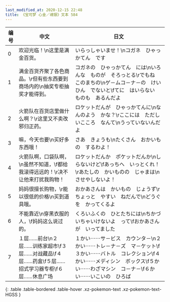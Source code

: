 ```yaml
---
last_modified_at: 2020-12-15 22:48
title: 《宝可梦 心金／魂银》文本 584
---
```

| 编号 | 中文 | 日文 |
| ---- | ---- | ---- |
| 0 | 欢迎光临！\n这里是满金百货。 | いらっしゃいませ！\nコガネ　ひゃっかてん　です |
| 1 | 满金百货齐聚了各色商品。\r但有些东西要到商场内的\n抽奖专柜抽奖才能得到。 | コガネの　ひゃっかてん　には\nいろんな　ものが　そろっとる\rでもね　このまちの\nゲ－ムコ－ナ－の　けいひん　でないと\fてに　はいらない　ものも　あるんだよ |
| 2 | 火箭队在百货店里做什么啊？\r这里又不卖改邪归正药。 | ロケットだんが　ひゃっかてんに\nなんのよう　かな？\rここには　ただしいこころ　なんて\nうっていないんだよ |
| 3 | 嘛，今天也要\n买好多东西哦！ | さあ　きょうも\nたくさん　おかいもの　するわよ！ |
| 4 | 火箭队啊，口袋队啊，\n虽然不知道，\f都给我滚得远远的！\r决不让他来打扰我购物！ | ロケットだんか　ポケットだんか\nしらないけど\fあっちへ　いっとくれ！\rあたしの　かいものの　じゃまは\nさせやしないよ！ |
| 5 | 妈妈很擅长购物，\r能以很低的价格\n买到道具哦。 | おかあさんは　かいもの　じょうず\rちょっと　やすい　ねだんで\nどうぐを　かってくるよ |
| 6 | 不能靠近\n穿黑衣服的人，\f妈妈这么说过的。 | くろいふくの　ひとたちには\nちかづいちゃいけないよ　って\fおかあさんが　いってました |
| 7 | １层……前台\n２层……训练家超市\f３层……对战藏品\f４层……药盒\f５层……招式学习器专柜\f６层……休息广场 | １かい⋯⋯サ－ビス　カウンタ－\n２かい⋯⋯トレ－ナ－ズ　マ－ケット\f３かい⋯⋯バトル　コレクション\f４かい⋯⋯メディシン　ボックス\f５かい⋯⋯わざマシン　コ－ナ－\f６かい⋯⋯いこいの　ひろば |
{: .table .table-bordered .table-hover .xz-pokemon-text .xz-pokemon-text-HGSS }
